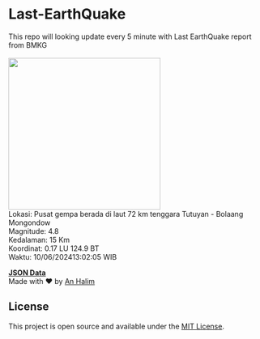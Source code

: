 # Last-EarthQuake
This repo will looking update every 5 minute with Last EarthQuake report from BMKG
<br>
<br>
<img src="https://static.bmkg.go.id/20240610130205.mmi.jpg" width="300"/>
<br>
Lokasi: Pusat gempa berada di laut 72 km tenggara Tutuyan - Bolaang Mongondow <br>
Magnitude: 4.8 <br>
Kedalaman: 15 Km <br>
Koordinat: 0.17 LU 124.9 BT <br>
Waktu: 10/06/202413:02:05 WIB <br>

<a href="./data/data.json">**JSON Data**</a>
<br>
Made with ❤️ by <a href="https://github.com/an-halim">An Halim</a>
## License

This project is open source and available under the [MIT License](LICENSE).
